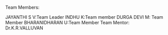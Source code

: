 Team Members:
  
JAYANTHI S V:Team Leader
INDHU K:Team member
DURGA DEVI M: Team Member
BHARANIDHARAN U:Team Member
Team Mentor:
Dr.K.R.VALLUVAN
